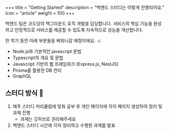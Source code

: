 +++
title = "Getting Started"
description = "백엔드 스터디는 이렇게 진행되어요."
icon = "article"
weight = 100
+++

백엔드 팀은 코드당의 백그라운드 로직 개발을 담당합니다. 서비스의 핵심 기능을 완성하고 안정적으로 서비스를 제공할 수 있도록 지속적으로 성능을 개선합니다.

한 학기 동안 아래 부분들을 배워나갈 예정이에요. ☺️

- Node.js와 기본적인 javascript 문법
- Typescript의 개요 및 문법
- Javascript 기반의 웹 프레임워크 (Express.js, NestJS)
- Prisma를 활용한 DB 관리
- GraphQL

## 스터디 방식 📗

1. 매주 스터디 커리큘럼에 맞춰 공부 후 개인 페이지에 각자 페이지 생성하여 정리 및 과제 진행
    - 과제는 깃허브로 관리해주세요 
2. 백엔드 스터디 시간에 각자 정리하고 수행한 과제를 발표

